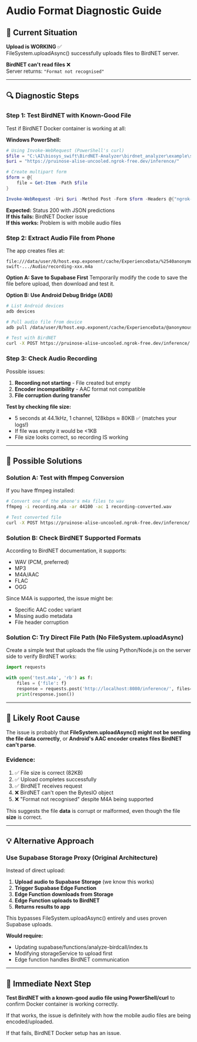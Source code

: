 # Audio Format Diagnostic Guide

## 🎯 Current Situation

**Upload is WORKING** ✅  
FileSystem.uploadAsync() successfully uploads files to BirdNET server.

**BirdNET can't read files** ❌  
Server returns: `"Format not recognised"`

---

## 🔍 Diagnostic Steps

### Step 1: Test BirdNET with Known-Good File

Test if BirdNET Docker container is working at all:

**Windows PowerShell:**
```powershell
# Using Invoke-WebRequest (PowerShell's curl)
$file = "C:\AI\biosys_swift\BirdNET-Analyzer\birdnet_analyzer\example\soundscape.wav"
$uri = "https://pruinose-alise-uncooled.ngrok-free.dev/inference/"

# Create multipart form
$form = @{
    file = Get-Item -Path $file
}

Invoke-WebRequest -Uri $uri -Method Post -Form $form -Headers @{"ngrok-skip-browser-warning"="true"}
```

**Expected:** Status 200 with JSON predictions  
**If this fails:** BirdNET Docker issue  
**If this works:** Problem is with mobile audio files

### Step 2: Extract Audio File from Phone

The app creates files at:
```
file:///data/user/0/host.exp.exponent/cache/ExperienceData/%2540anonymous%252Fbiosys-swift-.../Audio/recording-xxx.m4a
```

**Option A: Save to Supabase First**
Temporarily modify the code to save the file before upload, then download and test it.

**Option B: Use Android Debug Bridge (ADB)**
```bash
# List Android devices
adb devices

# Pull audio file from device
adb pull /data/user/0/host.exp.exponent/cache/ExperienceData/@anonymous/biosys-swift-*/Audio/ ./test-audio/

# Test with BirdNET
curl -X POST https://pruinose-alise-uncooled.ngrok-free.dev/inference/ -F "file=@./test-audio/recording-xxx.m4a" -H "ngrok-skip-browser-warning: true"
```

### Step 3: Check Audio Recording

Possible issues:
1. **Recording not starting** - File created but empty
2. **Encoder incompatibility** - AAC format not compatible
3. **File corruption during transfer**

**Test by checking file size:**
- 5 seconds at 44.1kHz, 1 channel, 128kbps ≈ 80KB ✅ (matches your logs!)
- If file was empty it would be <1KB
- File size looks correct, so recording IS working

---

## 🔧 Possible Solutions

### Solution A: Test with ffmpeg Conversion

If you have ffmpeg installed:
```bash
# Convert one of the phone's m4a files to wav
ffmpeg -i recording.m4a -ar 44100 -ac 1 recording-converted.wav

# Test converted file
curl -X POST https://pruinose-alise-uncooled.ngrok-free.dev/inference/ -F "file=@recording-converted.wav"
```

### Solution B: Check BirdNET Supported Formats

According to BirdNET documentation, it supports:
- WAV (PCM, preferred)
- MP3
- M4A/AAC
- FLAC
- OGG

Since M4A is supported, the issue might be:
- Specific AAC codec variant
- Missing audio metadata
- File header corruption

### Solution C: Try Direct File Path (No FileSystem.uploadAsync)

Create a simple test that uploads the file using Python/Node.js on the server side to verify BirdNET works:

```python
import requests

with open('test.m4a', 'rb') as f:
    files = {'file': f}
    response = requests.post('http://localhost:8080/inference/', files=files)
    print(response.json())
```

---

## 🐛 Likely Root Cause

The issue is probably that **FileSystem.uploadAsync() might not be sending the file data correctly**, or **Android's AAC encoder creates files BirdNET can't parse**.

### Evidence:
1. ✅ File size is correct (82KB)
2. ✅ Upload completes successfully  
3. ✅ BirdNET receives request
4. ❌ BirdNET can't open the BytesIO object
5. ❌ "Format not recognised" despite M4A being supported

This suggests the file **data** is corrupt or malformed, even though the file **size** is correct.

---

## 💡 Alternative Approach

### Use Supabase Storage Proxy (Original Architecture)

Instead of direct upload:

1. **Upload audio to Supabase Storage** (we know this works)
2. **Trigger Supabase Edge Function**
3. **Edge Function downloads from Storage**
4. **Edge Function uploads to BirdNET**
5. **Returns results to app**

This bypasses FileSystem.uploadAsync() entirely and uses proven Supabase uploads.

**Would require:**
- Updating supabase/functions/analyze-birdcall/index.ts
- Modifying storageService to upload first
- Edge function handles BirdNET communication

---

## 🎯 Immediate Next Step

**Test BirdNET with a known-good audio file using PowerShell/curl** to confirm Docker container is working correctly.

If that works, the issue is definitely with how the mobile audio files are being encoded/uploaded.

If that fails, BirdNET Docker setup has an issue.